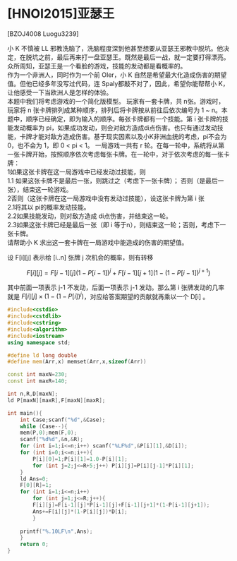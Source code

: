 # [HNOI2015]亚瑟王
[BZOJ4008 Luogu3239]

小 K 不慎被 LL 邪教洗脑了，洗脑程度深到他甚至想要从亚瑟王邪教中脱坑。他决定，在脱坑之前，最后再来打一盘亚瑟王。既然是最后一战，就一定要打得漂亮。众所周知，亚瑟王是一个看脸的游戏，技能的发动都是看概率的。  
作为一个非洲人，同时作为一个前 OIer，小 K 自然是希望最大化造成伤害的期望值。但他已经多年没写过代码，连 Spaly都敲不对了，因此，希望你能帮帮小 K，让他感受一下当欧洲人是怎样的体验。  
本题中我们将考虑游戏的一个简化版模型。 玩家有一套卡牌，共 n张。游戏时，玩家将 n 张卡牌排列成某种顺序，排列后将卡牌按从前往后依次编号为 1 ~ n。本题中，顺序已经确定，即为输入的顺序。每张卡牌都有一个技能。第 i 张卡牌的技能发动概率为 pi，如果成功发动，则会对敌方造成di点伤害。也只有通过发动技能，卡牌才能对敌方造成伤害。基于现实因素以及小K非洲血统的考虑，pi不会为 0，也不会为 1，即 0 < pi < 1。 一局游戏一共有 r 轮。在每一轮中，系统将从第一张卡牌开始，按照顺序依次考虑每张卡牌。在一轮中，对于依次考虑的每一张卡牌：  
1如果这张卡牌在这一局游戏中已经发动过技能，则  
1.1 如果这张卡牌不是最后一张，则跳过之（考虑下一张卡牌）； 否则（是最后一张），结束这一轮游戏。  
2否则（这张卡牌在这一局游戏中没有发动过技能），设这张卡牌为第 i 张  
2.1将其以 pi的概率发动技能。  
2.2如果技能发动，则对敌方造成 di点伤害，并结束这一轮。  
2.3如果这张卡牌已经是最后一张（即 i 等于n），则结束这一轮；否则，考虑下一张卡牌。  
请帮助小 K 求出这一套卡牌在一局游戏中能造成的伤害的期望值。

设 F[i][j] 表示给 [i..n] 张牌 j 次机会的概率，则有转移

$$F[i][j]=F[i-1][j](1-P[i-1])^j+F[i-1][j+1](1-(1-P[i-1])^{j+1})$$

其中前面一项表示 j-1 不发动，后面一项表示 j-1 发动。那么第 i 张牌发动的几率就是 $F[i][j]\times (1-(1-P[i])^j)$，对应给答案期望的贡献就再乘以一个 D[i] 。

```cpp
#include<cstdio>
#include<cstdlib>
#include<cstring>
#include<algorithm>
#include<iostream>
using namespace std;

#define ld long double
#define mem(Arr,x) memset(Arr,x,sizeof(Arr))

const int maxN=230;
const int maxR=140;

int n,R,D[maxN];
ld P[maxN][maxR],F[maxN][maxR];

int main(){
    int Case;scanf("%d",&Case);
    while (Case--){
	mem(P,0);mem(F,0);
	scanf("%d%d",&n,&R);
	for (int i=1;i<=n;i++) scanf("%LF%d",&P[i][1],&D[i]);
	for (int i=0;i<=n;i++){
	    P[i][0]=1;P[i][1]=1.0-P[i][1];
	    for (int j=2;j<=R+5;j++) P[i][j]=P[i][j-1]*P[i][1];
	}
	ld Ans=0;
	F[0][R]=1;
	for (int i=1;i<=n;i++)
	    for (int j=1;j<=R;j++){
		F[i][j]=F[i-1][j]*P[i-1][j]+F[i-1][j+1]*(1-P[i-1][j+1]);
		Ans+=F[i][j]*(1-P[i][j])*D[i];
	    }
	
	printf("%.10LF\n",Ans);
    }
    return 0;
}
```